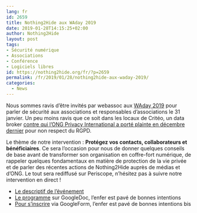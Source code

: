 ```yaml
---
lang: fr 
id: 2659
title: Nothing2Hide aux WAday 2019
date: 2019-01-28T14:15:25+02:00
author: Nothing2Hide
layout: post
tags:
- Sécurité numérique
- Associations
- Conférence
- Logiciels libres
id: https://nothing2hide.org/fr/?p=2659
permalink: /fr/2019/01/28/nothing2hide-aux-waday-2019/
categories:
  - News
---
```

Nous sommes ravis d&rsquo;être invités par webassoc aux [WAday 2019](https://www.webassoc.org/events/waday2019/) pour parler de sécurité aux associations et responsables d&rsquo;associations le 31 janvier. Un peu moins ravis que ce soit dans les locaux de Critéo, un data broker [contre qui l&rsquo;ONG Privacy International a porté plainte en décembre dernier](https://www.privacyinternational.org/press-release/2424/privacy-international-files-complaints-against-seven-companies-wide-scale-and) pour non respect du RGPD.

<!--more-->

Le thème de notre intervention : **Protégez vos contacts, collaborateurs et bénéficiaires**. Ce sera l&rsquo;occasion pour nous de donner quelques conseils de base avant de transformer son organisation en coffre-fort numérique, de rappeler quelques fondamentaux en matière de protection de la vie privée et de parler des récentes actions de Nothing2Hide auprès de médias et d&rsquo;ONG. Le tout sera rediffusé sur Periscope, n&rsquo;hésitez pas à suivre notre intervention en direct !

  * [Le descriptif de l&rsquo;événement](https://www.webassoc.org/events/waday2019/)
  * [Le programme](https://docs.google.com/document/d/1b97ShBmlojSX69GmFhJUP7QqVYacVGcKrUESr6efkDc/edit) sur GoogleDoc, l&rsquo;enfer est pavé de bonnes intentions
  * [Pour s&rsquo;inscrire](https://docs.google.com/forms/d/e/1FAIpQLSd7UuLy1tq7dh7l4_67XqTDIukextA-jlQgBF7JXKbSMeVcuw/viewform) via GoogleForm, l&rsquo;enfer est pavé de bonnes intentions bis
